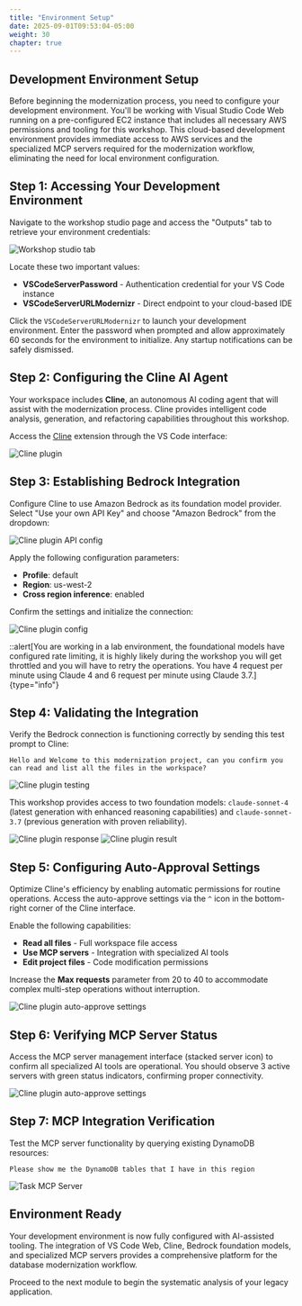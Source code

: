 ```yaml
---
title: "Environment Setup"
date: 2025-09-01T09:53:04-05:00
weight: 30
chapter: true
---
```


## Development Environment Setup

Before beginning the modernization process, you need to configure your development environment. You'll be working with Visual Studio Code Web running on a pre-configured EC2 instance that includes all necessary AWS permissions and tooling for this workshop. This cloud-based development environment provides immediate access to AWS services and the specialized MCP servers required for the modernization workflow, eliminating the need for local environment configuration.

## Step 1: Accessing Your Development Environment

Navigate to the workshop studio page and access the "Outputs" tab to retrieve your environment credentials:

![Workshop studio tab](/static/images/modernizr/0/setup-01.png)

Locate these two important values:
- **VSCodeServerPassword** - Authentication credential for your VS Code instance
- **VSCodeServerURLModernizr** - Direct endpoint to your cloud-based IDE

Click the `VSCodeServerURLModernizr` to launch your development environment. Enter the password when prompted and allow approximately 60 seconds for the environment to initialize. Any startup notifications can be safely dismissed.

## Step 2: Configuring the Cline AI Agent

Your workspace includes **Cline**, an autonomous AI coding agent that will assist with the modernization process. Cline provides intelligent code analysis, generation, and refactoring capabilities throughout this workshop.

Access the [Cline](https://cline.bot/) extension through the VS Code interface:

![Cline plugin](/static/images/modernizr/0/setup-02.png)

## Step 3: Establishing Bedrock Integration

Configure Cline to use Amazon Bedrock as its foundation model provider. Select "Use your own API Key" and choose "Amazon Bedrock" from the dropdown:

![Cline plugin API config](/static/images/modernizr/0/setup-03.png)

Apply the following configuration parameters:
- **Profile**: default 
- **Region**: us-west-2
- **Cross region inference**: enabled

Confirm the settings and initialize the connection:

![Cline plugin config](/static/images/modernizr/0/setup-04.png)


::alert[You are working in a lab environment, the foundational models have configured rate limiting, it is highly likely during the workshop you will get throttled and you will have to retry the operations. You have 4 request per minute using Claude 4 and 6 request per minute using Claude 3.7.]{type="info"}


## Step 4: Validating the Integration

Verify the Bedrock connection is functioning correctly by sending this test prompt to Cline:

```terminal
Hello and Welcome to this modernization project, can you confirm you can read and list all the files in the workspace?
```

![Cline plugin testing](/static/images/modernizr/0/setup-05.png)

This workshop provides access to two foundation models: `claude-sonnet-4` (latest generation with enhanced reasoning capabilities) and `claude-sonnet-3.7` (previous generation with proven reliability).

![Cline plugin response](/static/images/modernizr/0/setup-06.png) ![Cline plugin result](/static/images/modernizr/0/setup-07.png)

## Step 5: Configuring Auto-Approval Settings

Optimize Cline's efficiency by enabling automatic permissions for routine operations. Access the auto-approve settings via the `^` icon in the bottom-right corner of the Cline interface.

Enable the following capabilities:
- **Read all files** - Full workspace file access
- **Use MCP servers** - Integration with specialized AI tools
- **Edit project files** - Code modification permissions

Increase the **Max requests** parameter from 20 to 40 to accommodate complex multi-step operations without interruption.

![Cline plugin auto-approve settings](/static/images/modernizr/0/setup-08.png)

## Step 6: Verifying MCP Server Status

Access the MCP server management interface (stacked server icon) to confirm all specialized AI tools are operational. You should observe 3 active servers with green status indicators, confirming proper connectivity.

![Cline plugin auto-approve settings](/static/images/modernizr/0/setup-09.png)

## Step 7: MCP Integration Verification

Test the MCP server functionality by querying existing DynamoDB resources:

```shell
Please show me the DynamoDB tables that I have in this region
```

![Task MCP Server](/static/images/modernizr/0/setup-10.png)

## Environment Ready

Your development environment is now fully configured with AI-assisted tooling. The integration of VS Code Web, Cline, Bedrock foundation models, and specialized MCP servers provides a comprehensive platform for the database modernization workflow.

Proceed to the next module to begin the systematic analysis of your legacy application.
